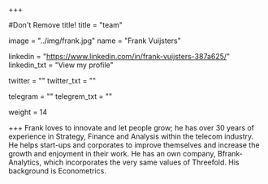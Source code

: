 +++

#Don't Remove title!
title = "team"

image = "../img/frank.jpg"
name = "Frank Vuijsters"

linkedin = "https://www.linkedin.com/in/frank-vuijsters-387a625/"
linkedin_txt = "View my profile"

twitter = ""
twitter_txt = ""

telegram = ""
telegrem_txt = ""

weight = 14

+++
Frank loves to innovate and let people grow; he has over 30 years of experience in Strategy, Finance and Analysis within the telecom industry. He helps start-ups and corporates to improve themselves and increase the growth and enjoyment in their work. He has an own company, Bfrank-Analytics, which incorporates the very same values of Threefold. His background is Econometrics.
